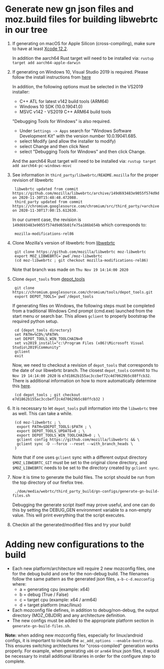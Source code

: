 # Generate new gn json files and moz.build files for building libwebrtc in our tree

1. If generating on macOS for Apple Silicon (cross-compiling), make sure to have at least
[Xcode 12.2](https://download.developer.apple.com/Developer_Tools/Xcode_12.2/Xcode_12.2.xip).

   In addition the aarch64 Rust target will need to be installed via: `rustup target add aarch64-apple-darwin`

2. If generating on Windows 10, Visual Studio 2019 is required.  Please follow
   the install instructions from [here](https://firefox-source-docs.mozilla.org/setup/windows_build.html)

   In addition, the following options must be selected in the VS2019 installer:
   - C++ ATL for latest v142 build tools (ARM64)
   - Windows 10 SDK (10.0.19041.0)
   - MSVC v142 - VS2019 C++ ARM64 build tools

   "Debugging Tools for Windows" is also required.
   - Under `Settings -> Apps` search for "Windows Software Development Kit" with the version
   number 10.0.19041.685.
   - select Modify (and allow the installer to modify)
   - select Change and then click Next
   - select "Debugging Tools for Windows" and then click Change.

   And the aarch64 Rust target will need to be installed via: `rustup target add aarch64-pc-windows-msvc`

3. See information in `third_party/libwebrtc/README.mozilla` for the proper revision of libwebrtc

        libwebrtc updated from commit https://github.com/mozilla/libwebrtc/archive/149d693483e9055f574d9d65b01fe75a186b654b.tar.gz on 2020-11-30T15:48:48.472088.
        third_party updated from commit https://chromium.googlesource.com/chromium/src/third_party/+archive/5dc5a4a45df9592baa8e8c5f896006d9193d8e45.tar.gz on 2020-11-30T17:00:15.612630.

   In our current case, the revision is `149d693483e9055f574d9d65b01fe75a186b654b` which
   corresponds to:

        mozilla-modifications-rel86

4. Clone Mozilla's version of libwebrtc from [libwebrtc](https://github.com/mozilla/libwebrtc)

        git clone https://github.com/mozilla/libwebrtc moz-libwebrtc
        export MOZ_LIBWEBRTC=`pwd`/moz-libwebrtc
        (cd moz-libwebrtc ; git checkout mozilla-modifications-rel86)

   Note that branch was made on `Thu Nov 19 14:14:00 2020`

5. Clone `depot_tools` from [depot_tools](https://chromium.googlesource.com/chromium/tools/depot_tools.git)

        git clone https://chromium.googlesource.com/chromium/tools/depot_tools.git
        export DEPOT_TOOLS=`pwd`/depot_tools

   If generating files on Windows, the following steps must be completed
   from a traditional Windows Cmd prompt (cmd.exe) launched from the start
   menu or search bar.  This allows `gclient` to properly bootstrap the
   required python setup.

        cd {depot_tools directory}
        set PATH=%CD%;%PATH%
        set DEPOT_TOOLS_WIN_TOOLCHAIN=0
        set vs2019_install="c:\Program Files (x86)\Microsoft Visual Studio\2019\Community"
        gclient
        exit

   Now, we need to checkout a revision of `depot_tools` that corresponds to the date of
   our libwebrtc branch.  The closest `depot_tools` commit to `Thu Nov 19 14:14:00 2020` is
   `e7d1862b155ac3ccbef72c4d70629b5c88ffcb32`.  There is additional information on how to
   more automatically determine this [here](https://chromium.googlesource.com/chromium/src/+/master/docs/building_old_revisions.md).

        (cd depot_tools ; git checkout e7d1862b155ac3ccbef72c4d70629b5c88ffcb32 )

6. It is necessary to let `depot_tools` pull information into the `libwebrtc` tree as well.  This can take a while.

        (cd moz-libwebrtc ; \
         export PATH=$DEPOT_TOOLS:$PATH ; \
         export DEPOT_TOOLS_UPDATE=0 ; \
         export DEPOT_TOOLS_WIN_TOOLCHAIN=0 ; \
         gclient config https://github.com/mozilla/libwebrtc && \
         gclient sync -D --force --reset --with_branch_heads \
        )
  
    Note that if one uses `gclient` sync with a different output directory `$MOZ_LIBWEBRTC_GIT`
    must be set to the original clone directory, and `$MOZ_LIBWEBRTC` needs to be set to the
    directory created by `gclient sync`.

7. Now it is time to generate the build files.  The script should be run from the top
directory of our firefox tree.

        ./dom/media/webrtc/third_party_build/gn-configs/generate-gn-build-files.sh

   Debugging the generate script itself may prove useful, and one can do this by setting the DEBUG_GEN environment
   variable to a non-empty value. This will print everything that the script executes.

8. Checkin all the generated/modified files and try your build!

# Adding new configurations to the build

- Each new platform/architecture will require 2 new mozconfig files,
  one for the debug build and one for the non-debug build.  The
  filenames follow the same pattern as the generated json files,
  `a-b-c-d.mozconfig` where:
  - a = generating cpu (example: x64)
  - b = debug (True / False)
  - c = target cpu (example: x64 / arm64)
  - d = target platform (mac/linux)
- Each mozconfig file defines, in addition to debug/non-debug, the output
  directory (MOZ_OBJDIR) and any architecture definition.
- The new configs must be added to the appropriate platform section in
  `generate-gn-build-files.sh`.

**Note:** when adding new mozconfig files, especially for linux/android
configs, it is important to include the `ac_add_options
--enable-bootstrap`.  This ensures switching archtectures for
"cross-compiled" generation works properly.  For example, when generating
`x86` or `arm64` linux json files, it would be necessary to install additional
libraries in order for the configure step to complete.
